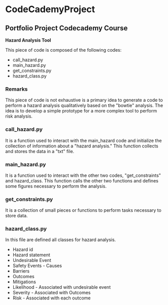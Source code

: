 # CodeCademyProject
## Portfolio Project Codecademy Course
**Hazard Analysis Tool**

This piece of code is composed of the following codes:
- call_hazard.py
- main_hazard.py
- get_constraints.py
- hazard_class.py
### Remarks
This piece of code is not exhaustive is a primary idea to generate a code to perform a hazard analysis qualitatively based on 
the "bowtie" analysis.
The idea is to develop a simple prototype for a more complex tool to perform risk analysis.


### call_hazard.py
It is a function used to interact with the main_hazard code and initialize the collection of information about a "hazard analysis."
This function collects and stores the data in a "txt" file.

### main_hazard.py
It is a function used to interact with the other two codes, "get_constraints" and hazard_class.
This function calls the other two functions and defines some figures necessary to perform the analysis.

### get_constraints.py
It is a collection of small pieces or functions to perform tasks necessary to store data.

### hazard_class.py
In this file are defined all classes for hazard analysis.
- Hazard id
- Hazard statement
- Undesirable Event
- Safety Events - Causes
- Barriers
- Outcomes
- Mitigations
- Likelihood - Associated with undesirable event
- Severity - Associated with Outcomes
- Risk - Associated with each outcome

